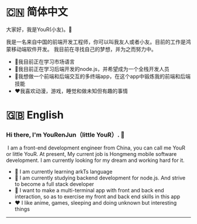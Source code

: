 # 🇨🇳 简体中文

大家好，我是YouR(小友)。👋



我是一名来自中国的前端开发工程师，你可以叫我友人或者小友。目前的工作是鸿蒙移动端软件开发。
我目前在寻找自己的梦想，并为之而努力中。

- 🔭我目前正在学习市场语言
- 🌱我目前正在学习后端开发的node.js，并希望成为一个全栈开发人员
- 🤔我想做一个前端和后端交互的多终端app，在这个app中锻炼我的前端和后端技能
- ❤️我喜欢动漫，游戏，睡觉和做未知但有趣的事情



# 🇬🇧 English

### Hi there, I'm YouRenJun（little YouR）. 👋



​	I am a front-end development engineer from China, you can call me YouR or little YouR. At present, My current job is Hongmeng mobile software development. 
  I am currently looking for my dream and working hard for it.


- 🔭 I am currently learning arkTs language
- 🌱 I am currently studying backend development for node.js. And strive to become a full stack developer
- 🤔 I want to make a multi-terminal app with front and back end interaction, so as to exercise my front and back end skills in this app
- ❤️ I like anime, games, sleeping and doing unknown but interesting things

---

